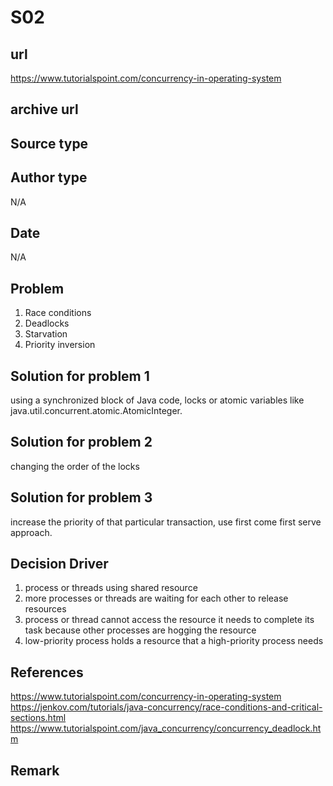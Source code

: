 # S02

## url

https://www.tutorialspoint.com/concurrency-in-operating-system

## archive url

## Source type

## Author type

N/A

## Date

N/A

## Problem

1. Race conditions
2. Deadlocks
3. Starvation
4. Priority inversion

## Solution for problem 1

using a synchronized block of Java code, locks or atomic variables like java.util.concurrent.atomic.AtomicInteger.

## Solution for problem 2

changing the order of the locks

## Solution for problem 3

increase the priority of that particular transaction, use first come first serve approach.

## Decision Driver

1. process or threads using shared resource
2. more processes or threads are waiting for each other to release resources
3. process or thread cannot access the resource it needs to complete its task because other processes are hogging the resource
4. low-priority process holds a resource that a high-priority process needs

## References

https://www.tutorialspoint.com/concurrency-in-operating-system
https://jenkov.com/tutorials/java-concurrency/race-conditions-and-critical-sections.html
https://www.tutorialspoint.com/java_concurrency/concurrency_deadlock.htm

## Remark
